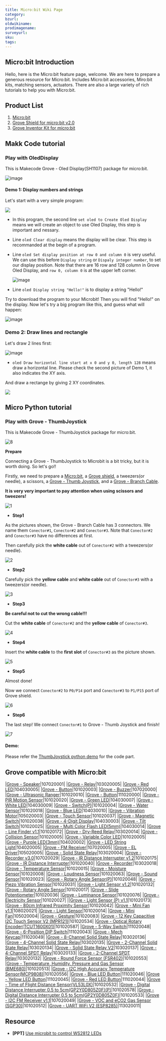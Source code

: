 ```yaml
---
title: Micro:bit Wiki Page
category: 
bzurl: 
oldwikiname: 
prodimagename:
surveyurl: 
sku: 
tags:
---
```



## Micro:bit Introduction

Hello, here is the Micro:bit feature page, welcome. We are here to prepare a generous resource for Micro:bit. Includes Micro:bit accessories, Miro:bit kits, matching sensors, actuators. There are also a large variety of rich tutorials to help you with Micro:bit.

## Product List

1. [Micro:bit](https://www.seeedstudio.com/micro-bit-Telec-version-p-2946.html)
2. [Grove Shield for micro:bit v2.0](https://www.seeedstudio.com/Grove-Shield-for-micro-bit-v2-0-p-3083.html)
3. [Grove Inventor Kit for micro:bit](http://wiki.seeedstudio.com/Grove_Inventor_Kit_for_microbit/)

## Makk Code tutorial

### Play with OledDisplay

This is Makecode Grove - Oled Display(SH1107) package for micro:bit.

![image](https://user-images.githubusercontent.com/18615354/47497569-1b9c0c00-d88d-11e8-98fb-06a9d1d6b7a3.png)

#### Demo 1: Display numbers and strings

Let's start with a very simple program:

![](https://user-images.githubusercontent.com/18615354/47498729-b21dfc80-d890-11e8-8801-a08ebe25e58b.png)

- In this program, the second line `set oled to Create Oled Display` means we will create an object to use Oled Display, this step is important and nessary.
- Line `oled Clear display` means the display will be clear. This step is recommanded at the begin of a program.
- Line `oled Set display position at row 0 and column 0` is very useful. We can use this before `Display string` or `Dispaly integer number`, to set our display position. Note that there are 16 row and 128 column in Grove Oled Display, and `row 0, column 0` is at the upper left corner.

    ![image](https://user-images.githubusercontent.com/18615354/47498459-ec3ace80-d88f-11e8-96e3-3d4ccea0635e.png)

- Line `oled Display string "Hello!"` is to display a string "Hello!"

Try to download the program to your Microbit! Then you will find "Hello!" on the display. Now let's try a big program like this, and guess what will happen:

![image](https://user-images.githubusercontent.com/18615354/47500303-062ae000-d895-11e8-81d5-8d92c8e09509.png)


### Demo 2: Draw lines and rectangle

Let's draw 2 lines first:

![image](https://user-images.githubusercontent.com/18615354/47500608-d29c8580-d895-11e8-92be-66545c881f84.png)

- `oled Draw horizontal line start at x 0 and y 0, length 128` means draw a horizontal line. Please check the second picture of Demo 1, it also indicates the XY axis.


And draw a rectange by giving 2 XY coordinates.

![](https://user-images.githubusercontent.com/18615354/47501286-b4d02000-d897-11e8-9a52-a1eb826ba81a.png)


## Micro Python tutorial

### Play with Grove - ThumbJoystick

This is Makecode Grove - ThumbJoystick package for micro:bit.

![8](https://user-images.githubusercontent.com/18615354/47488634-54c98180-d877-11e8-861f-667e8b720334.jpg)


**Prepare**

Connecting a Grove - ThumbJoystick to Microbit is a bit tricky, but it is worth doing. So let's go!!

Firstly, we need to prepare a [Micro:bit](https://microbit.org/), a [Grove shield](https://www.seeedstudio.com/Grove-Inventor-Kit-for-micro-bit-p-2891.html), a tweezers(or needle), a scissors, a [Grove - Thumb Joystick](https://www.seeedstudio.com/Grove-Thumb-Joystick-p-935.html), and a [Grove - Branch Cable](https://www.seeedstudio.com/Grove-Branch-Cable-5PCs-pac-p-847.html).

**It is very very important to pay attention when using scissors and tweezers!**

![1](https://user-images.githubusercontent.com/18615354/47488623-52ffbe00-d877-11e8-824d-6f2254cb648c.jpg)


- **Step1**

As the pictures shown, the Grove - Branch Cable has 3 connectors. We name them `Conector#1`, `Conector#2` and `Conector#3`. Note that `Conector#2` and `Conector#3` have no differences at first. 

Then carefully pick the **white cable** out of `Conector#2` with a tweezers(or needle). 

![2](https://user-images.githubusercontent.com/18615354/47488624-53985480-d877-11e8-8cf9-d99b62482caa.jpg)


- **Step2**

Carefully pick the **yellow cable** and **white cable** out of `Conector#3` with a tweezers(or needle). 

![3](https://user-images.githubusercontent.com/18615354/47488628-53985480-d877-11e8-988c-32ed3ffe098f.jpg)


- **Step3**

**Be careful not to cut the wrong cable!!!**

Cut the **white cable** of `Conector#2` and the **yellow cable** of `Conector#3`. 

![4](https://user-images.githubusercontent.com/18615354/47488629-5430eb00-d877-11e8-9bb2-22f211ee23d5.jpg)


- **Step4**

Insert the **white cable** to the **first slot** of `Conector#3` as the picture shown.

![5](https://user-images.githubusercontent.com/18615354/47488630-5430eb00-d877-11e8-92a5-93d5df4be469.jpg)


- **Step5**

Almost done!

Now we connect `Conector#2` to `P0/P14` port  and `Conector#3` to `P1/P15` port of Grove shield.

![6](https://user-images.githubusercontent.com/18615354/47488631-5430eb00-d877-11e8-9782-2f8a0c326a6b.jpg)


- **Step6**

The last step! We connect `Conector#1` to Grove - Thumb Joystick and finish!

![7](https://user-images.githubusercontent.com/18615354/47488634-54c98180-d877-11e8-861f-667e8b720334.jpg)


#### Demo: 

Please refer the [ThumbJoystick python demo](https://github.com/Microbit-Grove-Library/mpy-ThumbJoystick) for the code part.



## Grove compatible with Micro:bit

|[Grove - Speaker](https://www.seeedstudio.com/Grove-Speaker-p-1445.html)|107020001|
|[Grove - Relay](https://www.seeedstudio.com/Grove-Relay-p-769.html)|103020005|
|[Grove - Red LED](https://www.seeedstudio.com/Grove-Red-LED-p-1142.html)|104030005|
|[Grove - Button](https://www.seeedstudio.com/Grove-Button-p-766.html)|101020003|
|[Grove - Buzzer](https://www.seeedstudio.com/Grove-Buzzer-p-768.html)|107020000|
|[Grove - Ultrasonic Ranger](https://www.seeedstudio.com/Grove-Ultrasonic-Ranger-p-960.html)|101020010|
|[Grove - Button](https://www.seeedstudio.com/Grove-Button--p-1243.html)|111020000|
|[Grove - PIR Motion Sensor](https://www.seeedstudio.com/Grove-PIR-Motion-Sensor-p-802.html)|101020020|
|[Grove - Green LED](https://www.seeedstudio.com/Grove-Green-LED-p-1144.html)|104030007|
|[Grove - White LED](https://www.seeedstudio.com/Grove-White-LED-p-1140.html)|104030009|
|[Grove - Switch(P)](https://www.seeedstudio.com/Grove-Switch--p-1252.html)|101020004|
|[Grove - Water Sensor](https://www.seeedstudio.com/Grove-Water-Sensor-p-748.html)|101020018|
|[Grove - Blue LED](https://www.seeedstudio.com/Grove-Blue-LED-p-1139.html)|104030010|
|[Grove - Vibration Motor](https://www.seeedstudio.com/Grove-Vibration-Motor-p-839.html)|105020003|
|[Grove - Touch Sensor](https://www.seeedstudio.com/Grove-Touch-Sensor-p-747.html)|101020037|
|[Grove - Magnetic Switch](https://www.seeedstudio.com/Grove-Magnetic-Switch-p-744.html)|101020038|
|[Grove - 4-Digit Display](https://www.seeedstudio.com/Grove-4-Digit-Display-p-1198.html)|104030003|
|[Grove - Tilt Switch](https://www.seeedstudio.com/Grove-Tilt-Switch-p-771.html)|101020025|
|[Grove - Multi Color Flash LED(5mm)](https://www.seeedstudio.com/Grove-Multi-Color-Flash-LED-5m-p-1141.html)|104030014|
|[Grove - Line Finder v1.1](https://www.seeedstudio.com/Grove-Line-Finder-v1-1-p-2712.html)|101020172|
|[Grove - Dry-Reed Relay](https://www.seeedstudio.com/Grove-Dry-Reed-Relay-p-1412.html)|103020014|
|[Grove - Collision Sensor](https://www.seeedstudio.com/Grove-Collision-Sensor-p-1132.html)|101020005|
|[Grove - Variable Color LED](https://www.seeedstudio.com/Grove-Variable-Color-LED-p-852.html)|101020005|
|[Grove - Purple LED(3mm)](https://www.seeedstudio.com/Grove-Purple-LED-3m-p-1143.html)|104020002|
|[Grove - LED String Light](https://www.seeedstudio.com/Grove-LED-String-Light-p-2324.html)|104020005|
|[Grove - FM Receiver](https://www.seeedstudio.com/Grove-FM-Receiver-p-1841.html)|107020005|
|[Grove - EL Driver](https://www.seeedstudio.com/Grove-EL-Driver-p-2269.html)|105020005|
|[Grove - Solid State Relay](https://www.seeedstudio.com/Grove-Solid-State-Relay-p-1359.html)|103020004|
|[Grove - Recorder v3.0](https://www.seeedstudio.com/Grove-Recorder-v3-0-p-2709.html)|107020029|
|[Grove - IR Distance Interrupter v1.2](https://www.seeedstudio.com/Grove-IR-Distance-Interrupter-v1-2-p-2767.html)|101020175|
|[Grove - IR Distance Interrupter](https://www.seeedstudio.com/Grove-IR-Distance-Interrupter-p-1278.html)|101020040|
|[Grove - Recorder](https://www.seeedstudio.com/Grove-Recorder-p-1825.html)|103020018|
|[Grove - Temperature Sensor](https://www.seeedstudio.com/Grove-Temperature-Sensor-p-774.html)|101020015|
|[Grove - Moisture Sensor](https://www.seeedstudio.com/Grove-Moisture-Sensor-p-955.html)|101020008|
|[Grove - Loudness Sensor](https://www.seeedstudio.com/Grove-Loudness-Sensor-p-1382.html)|101020063|
|[Grove - Sound Sensor](https://www.seeedstudio.com/Grove-Sound-Sensor-p-752.html)|101020023|
|[Grove - Rotary Angle Sensor(P)](https://www.seeedstudio.com/Grove-Rotary-Angle-Sensor--p-1242.html)|101020048|
|[Grove - Piezo Vibration Sensor](https://www.seeedstudio.com/Grove-Piezo-Vibration-Sensor-p-1411.html)|101020031|
|[Grove - Light Sensor v1.2](https://www.seeedstudio.com/Grove-Light-Sensor-v1-2-p-2727.html)|101020132|
|[Grove - Rotary Angle Sensor](https://www.seeedstudio.com/Grove-Rotary-Angle-Sensor-p-770.html)|101020017|
|[Grove - Slide Potentiometer](https://www.seeedstudio.com/Grove-Slide-Potentiometer-p-1196.html)|101020036|
|[Grove - Luminance Sensor](https://www.seeedstudio.com/Grove-Luminance-Sensor-p-1941.html)|101020076|
|[Grove - Electricity Sensor](https://www.seeedstudio.com/Grove-Electricity-Sensor-p-777.html)|101020027|
||[Grove - Light Sensor (P) v1.1](https://www.seeedstudio.com/Grove-Light-Sensor-P-v1-1-p-2693.html)|101020173|
|[Grove - 80cm Infrared Proximity Sensor](https://www.seeedstudio.com/Grove-80cm-Infrared-Proximity-Sensor-p-788.html)|101020042|
|[Grove - Mini Fan v1.1](https://www.seeedstudio.com/Grove-Mini-Fan-v1-1-p-2685.html)|108020021|
|[Grove - Light Sensor](https://www.seeedstudio.com/Grove-Light-Sensor-p-746.html)|101020014|
|[Grove - Mini Fan](https://www.seeedstudio.com/Grove-Mini-Fan-p-1819.html)|105020004|
|[Grove - Gesture](https://www.seeedstudio.com/Grove-Gesture-PAJ7620U-p-2463.html)|101020083|
|[Grove - 12 Key Capacitive I2C Touch Sensor V2 (MPR121)](https://www.seeedstudio.com/Grove-12-Key-Capacitive-I2C-Touch-Sensor-V2-MPR12-p-3141.html)|101020534|
|[Grove - Optical Rotary Encoder(TCUT1600X01)](https://www.seeedstudio.com/Grove-Optical-Rotary-Encoder-TCUT1600X0-p-3142.html)|101020587|
|[Grove - 5-Way Switch](https://www.seeedstudio.com/Grove-5-Way-Switch-p-3136.html)|111020048|
|[Grove - 6-Position DIP Switch](https://www.seeedstudio.com/Grove-6-Position-DIP-Switch-p-3137.html)|111020043|
|[Grove - Mech Keycap](https://www.seeedstudio.com/Grove-Mech-Keycap-p-3138.html)|111020049|
|[Grove - 8-Channel Solid State Relay](https://www.seeedstudio.com/Grove-8-Channel-Solid-State-Relay-p-3131.html)|103020136|
|[Grove - 4-Channel Solid State Relay](https://www.seeedstudio.com/Grove-4-Channel-Solid-State-Relay-p-3130.html)|103020135|
|[Grove - 2-Channel Solid State Relay](https://www.seeedstudio.com/Grove-2-Channel-Solid-State-Relay-p-3129.html)|103020134|
|[Grove - Solid State Relay V2](https://www.seeedstudio.com/Grove-Solid-State-Relay-V2-p-3128.html)|103020137|
|[Grove - 4-Channel SPDT Relay](https://www.seeedstudio.com/Grove-4-Channel-SPDT-Relay-p-3119.html)|103020133|
|[Grove - 2-Channel SPDT Relay](https://www.seeedstudio.com/Grove-2-Channel-SPDT-Relay-p-3118.html)|103020132|
|[Grove - Round Force Sensor (FSR402)](https://www.seeedstudio.com/Grove-Round-Force-Sensor-FSR40-p-3110.html)|101020553|
|[Grove - Temperature, Humidity, Pressure and Gas Sensor (BME680)](https://www.seeedstudio.com/Grove-Temperature-Humidity-Pressure-and-Gas-Sensor-BME68-p-3109.html)|101020513|
|[Grove - I2C High Accuracy Temperature Sensor(MCP9808)](https://www.seeedstudio.com/Grove-I2C-High-Accuracy-Temperature-Sensor-MCP980-p-3108.html)|101020556|
|[Grove - Blue LED Button](https://www.seeedstudio.com/Grove-Blue-LED-Button-p-3104.html)|111020046|
|[Grove - Yellow LED Button](https://www.seeedstudio.com/Grove-Yellow-LED-Button-p-3101.html)|111020045|
|[Grove - Red LED Button](https://www.seeedstudio.com/Grove-Red-LED-Button-p-3096.html)|111020044|
|[Grove - Time of Flight Distance Sensor(VL53L0X)](https://www.seeedstudio.com/Grove-Time-of-Flight-Distance-Sensor-VL53L0-p-3086.html)|101020532|
|[Grove - Digital Distance Interrupter 0.5 to 5cm(GP2Y0D805Z0F)(P)](https://www.seeedstudio.com/Grove-Digital-Distance-Interrupter-0-5-to-5cm-GP2Y0D805Z0F--p-3085.html)|101020578|
|[Grove - Digital Distance Interrupter 0.5 to 5cm(GP2Y0D805Z0F)](https://www.seeedstudio.com/Grove-Digital-Distance-Interrupter-0-5-to-5cm-GP2Y0D805Z0-p-3084.html)|101020533|
|[Grove - I2C FM Receiver v1.1](https://www.seeedstudio.com/Grove-I2C-FM-Receiver-v1-1-p-3076.html)|107020049|
|[Grove - VOC and eCO2 Gas Sensor (SGP30)](https://www.seeedstudio.com/Grove-VOC-and-eCO2-Gas-Sensor-SGP3-p-3071.html|)|101020512|
|[Grove - UART WiFi V2 (ESP8285)](https://www.seeedstudio.com/Grove-UART-WiFi-V2-ESP828-p-3054.html)|113020011|


## Resource

- **[PPT]** [Use microbit to control WS2812 LEDs](https://github.com/SeeedDocument/Micro-bit_start/raw/master/Use%20microbit%20to%20control%20WS2812%20LEDs.pptx)